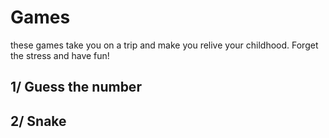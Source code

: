 # Games
these games take you on a trip and make you relive your childhood. 
Forget the stress and have fun!
## 1/ Guess the number 
## 2/ Snake 
